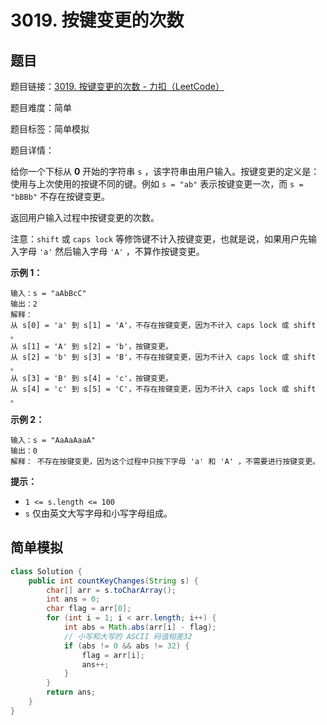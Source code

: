 # 3019. 按键变更的次数

## 题目

题目链接：[3019. 按键变更的次数 - 力扣（LeetCode）](https://leetcode.cn/problems/number-of-changing-keys/description/)

题目难度：简单

题目标签：简单模拟

题目详情：

给你一个下标从 **0** 开始的字符串 `s` ，该字符串由用户输入。按键变更的定义是：使用与上次使用的按键不同的键。例如 `s = "ab"` 表示按键变更一次，而 `s = "bBBb"` 不存在按键变更。

返回用户输入过程中按键变更的次数。

注意：`shift` 或 `caps lock` 等修饰键不计入按键变更，也就是说，如果用户先输入字母 `'a'` 然后输入字母 `'A'` ，不算作按键变更。

**示例 1：**

```
输入：s = "aAbBcC"
输出：2
解释： 
从 s[0] = 'a' 到 s[1] = 'A'，不存在按键变更，因为不计入 caps lock 或 shift 。
从 s[1] = 'A' 到 s[2] = 'b'，按键变更。
从 s[2] = 'b' 到 s[3] = 'B'，不存在按键变更，因为不计入 caps lock 或 shift 。
从 s[3] = 'B' 到 s[4] = 'c'，按键变更。
从 s[4] = 'c' 到 s[5] = 'C'，不存在按键变更，因为不计入 caps lock 或 shift 。
```

**示例 2：**

```
输入：s = "AaAaAaaA"
输出：0
解释： 不存在按键变更，因为这个过程中只按下字母 'a' 和 'A' ，不需要进行按键变更。
```

**提示：**

- `1 <= s.length <= 100`
- `s` 仅由英文大写字母和小写字母组成。



## 简单模拟

``` java
class Solution {
    public int countKeyChanges(String s) {
        char[] arr = s.toCharArray();
        int ans = 0;
        char flag = arr[0];
        for (int i = 1; i < arr.length; i++) {
            int abs = Math.abs(arr[i] - flag);
            // 小写和大写的 ASCII 码值相差32
            if (abs != 0 && abs != 32) {
                flag = arr[i];
                ans++;
            }
        }
        return ans;
    }
}
```

